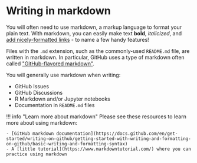 # Writing in markdown

You will often need to use markdown, a markup language to format your plain text.
With markdown, you can easily make text **bold**, _italicized_, and [add nicely-formatted links](https://github.com/AlexsLemonade/OpenScPCA-analysis) - to name a few handy features!

Files with the `.md` extension, such as the commonly-used `README.md` file, are written in markdown.
In particular, GitHub uses a type of markdown often called ["GitHub-flavored markdown"](https://docs.github.com/en/get-started/writing-on-github/getting-started-with-writing-and-formatting-on-github/about-writing-and-formatting-on-github).


You will generally use markdown when writing:

- GitHub Issues
- GitHub Discussions
- R Markdown and/or Jupyter notebooks
- Documentation in `README.md` files


!!! info "Learn more about markdown"
    Please see these resources to learn more about using markdown:

    - [GitHub markdown documentation](https://docs.github.com/en/get-started/writing-on-github/getting-started-with-writing-and-formatting-on-github/basic-writing-and-formatting-syntax)
    - A [little tutorial](https://www.markdowntutorial.com/) where you can practice using markdown

